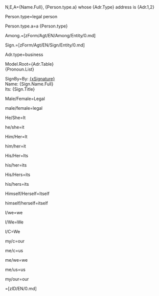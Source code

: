 N,E,A={Name.Full}, {Person.type.a} whose {Adr.Type} address is {Adr.1,2}

Person.type=legal person

Person.type.a=a {Person.type}

Among.=[zForm/Agt/EN/Among/Entity/0.md]

Sign.=[zForm/Agt/EN/Sign/Entity/0.md]

Adr.type=business

Model.Root={Adr.Table}<br>{Pronoun.List}

SignBy=By: <u>{xSignature}</u><br/>Name: {Sign.Name.Full}<br/>Its: {Sign.Title}
 
Male/Female=Legal

male/female=legal

He/She=It

he/she=it

Him/Her=It

him/her=it

His/Her=Its

his/her=its

His/Hers=its

his/hers=its

Himself/Herself=Itself

himself/herself=itself
					
I/we=we

I/We=We

I/C=We

my/c=our

me/c=us

me/we=we

me/us=us

my/our=our

=[zID/EN/0.md]
